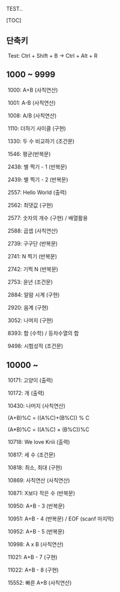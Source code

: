 TEST..

[TOC]

## 단축키

​	Test: Ctrl + Shift + B -> Ctrl + Alt + R

## 1000 ~ 9999

​	1000: A+B (사칙연산)

​	1001: A-B (사칙연산)

​	1008: A/B (사칙연산)

​	1110: 더하기 사이클 (구현)

​	1330: 두 수 비교하기 (조건문)

​	1546: 평균(반복문)

​	2438: 별 찍기 - 1 (반복문)

​	2439: 별 찍기 - 2 (반복문)

​	2557: Hello World (출력)

​	2562: 최댓값 (구현)

​	2577: 숫자의 개수 (구현) / 배열활용

​	2588: 곱셉 (사칙연산)

​	2739: 구구단 (반복문)

​	2741: N 찍기 (반복문)

​	2742: 기찍 N (반복문)

​	2753: 윤년 (조건문)

​	2884: 알람 시계 (구현)

​	2920: 음계 (구현)

​	3052: 나머지 (구현)

​	8393: 합 (수학) / 등차수열의 합

​	9498: 시험성적 (조건문)

## 10000 ~

​	10171: 고양이 (출력)

​	10172: 개 (출력)

​	10430: 나머지 (사칙연산)

​		(A+B)%C = ((A%C)+(B%C)) % C

​		(A*B)%C = ((A%C) × (B%C))%C

​	10718: We love Kriii (출력)

​	10817: 세 수 (조건문)

​	10818: 최소, 최대 (구현)

​	10869: 사칙연산 (사칙연산)

​	10871: X보다 작은 수 (반복문)

​	10950: A+B - 3 (반복문)

​	10951: A+B - 4 (반복문)	/ EOF (scanf 마지막)

​	10952: A+B - 5 (반복문)

​	10998: A x B (사칙연산)

​	11021: A+B - 7 (구현)

​	11022: A+B - 8 (구현)

​	15552: 빠른 A+B (사칙연산)